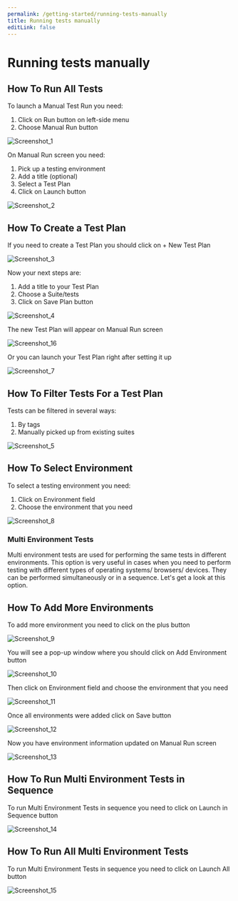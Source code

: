 ```yaml
---
permalink: /getting-started/running-tests-manually
title: Running tests manually
editLink: false
---
```


# Running tests manually

## **How To Run All Tests**

To launch a Manual Test Run you need: 

1. Click on Run button on left-side menu
2. Choose Manual Run button

![Screenshot_1](https://user-images.githubusercontent.com/77803888/107396930-e459d380-6b06-11eb-953d-5d5f4e165773.jpg)

On Manual Run screen you need:

1. Pick up a testing environment
2. Add a title (optional)
3. Select a Test Plan 
4. Click on Launch button

![Screenshot_2](https://user-images.githubusercontent.com/77803888/107398117-fd16b900-6b07-11eb-9d48-6be37eaa44fa.jpg)

## **How To Create a Test Plan**

If you need to create a Test Plan you should click on + New Test Plan 

![Screenshot_3](https://user-images.githubusercontent.com/77803888/107399660-a5794d00-6b09-11eb-9ff5-67f0b28fc0d9.jpg)

Now your next steps are:

1. Add a title to your Test Plan
2. Choose a Suite/tests 
3. Click on Save Plan button

![Screenshot_4](https://user-images.githubusercontent.com/77803888/107399980-06a12080-6b0a-11eb-85c7-5898725f1f41.jpg)

The new Test Plan will appear on Manual Run screen 

![Screenshot_16](https://user-images.githubusercontent.com/77803888/107407582-816e3980-6b12-11eb-870d-cbd8791d7863.jpg)

Or you can launch your Test Plan right after setting it up

![Screenshot_7](https://user-images.githubusercontent.com/77803888/107400742-caba8b00-6b0a-11eb-9bfe-1b2a0aea4ac2.jpg)

## **How To Filter Tests For a Test Plan**

Tests can be filtered in several ways:

1. By tags
2. Manually picked up from existing suites

![Screenshot_5](https://user-images.githubusercontent.com/77803888/107401140-4288b580-6b0b-11eb-89d7-31384c7cb868.jpg)

## **How To Select Environment**

To select a testing environment you need:

1. Click on Environment field
2. Choose the environment that you need

![Screenshot_8](https://user-images.githubusercontent.com/77803888/107402315-7ca68700-6b0c-11eb-8b4c-a041847046fc.jpg)

### **Multi Environment Tests**

Multi environment tests are used for performing the same tests in different environments. This option is very useful in cases when you need to perform testing with different types of operating systems/ browsers/ devices. They can be performed simultaneously or in a sequence. Let's get a look at this option.

## **How To Add More Environments**

To add more environment you need to click on the plus button

![Screenshot_9](https://user-images.githubusercontent.com/77803888/107404097-921cb080-6b0e-11eb-8fd4-fa5315ce341c.jpg)

You will see a pop-up window where you should click on Add Environment button

![Screenshot_10](https://user-images.githubusercontent.com/77803888/107404460-f9d2fb80-6b0e-11eb-8e1b-2325c5a40f30.jpg)

Then click on Environment field and choose the environment that you need

![Screenshot_11](https://user-images.githubusercontent.com/77803888/107405973-9053ec80-6b10-11eb-9f21-ef29c005cd41.jpg)

Once all environments were added click on Save button

![Screenshot_12](https://user-images.githubusercontent.com/77803888/107406315-fb052800-6b10-11eb-91d7-dc9ca094e79f.jpg)

Now you have environment information updated on Manual Run screen 

![Screenshot_13](https://user-images.githubusercontent.com/77803888/107406593-47e8fe80-6b11-11eb-865d-e635f246179d.jpg)

## **How To Run Multi Environment Tests in Sequence**

To run Multi Environment Tests in sequence you need to click on Launch in Sequence button

![Screenshot_14](https://user-images.githubusercontent.com/77803888/107407062-d8bfda00-6b11-11eb-9e76-8a24143f1e3f.jpg)

## **How To Run All Multi Environment Tests**

To run Multi Environment Tests in sequence you need to click on Launch All button

![Screenshot_15](https://user-images.githubusercontent.com/77803888/107407263-21779300-6b12-11eb-9f1f-9f8eb9f0b325.jpg)
